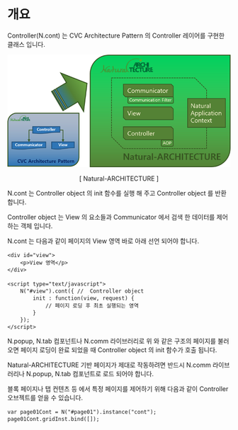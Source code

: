 개요
===

Controller(N.cont) 는 CVC Architecture Pattern 의 Controller 레이어를 구현한 클래스 입니다.

![](images/intr/pic4.png)
<center>[ Natural-ARCHITECTURE ]</center>

N.cont 는 Controller object 의 init 함수를 실행 해 주고 Controller object 를 반환 합니다.
<p class="alert">Controller object 는 View 의 요소들과 Communicator 에서 검색 한 데이터를 제어하는 객체 입니다.</p>

N.cont 는 다음과 같이 페이지의 View 영역 바로 아래 선언 되어야 합니다.

```
<div id="view">
	<p>View 영역</p>
</div>

<script type="text/javascript">
	N("#view").cont({ //  Controller object
		init : function(view, request) {
			// 페이지 로딩 후 최초 실행되는 영역
		}
	});
</script>
```

N.popup, N.tab 컴포넌트나 N.comm 라이브러리로 위 와 같은 구조의 페이지를 불러 오면 페이지 로딩이 완료 되었을 때 Controller object 의 init 함수가 호출 됩니다.
<p class="alert">Natural-ARCHITECTURE 기반 페이지가 제대로 작동하려면 반드시 N.comm 라이브러리나 N.popup, N.tab 컴포넌트로 로드 되어야 합니다.</p>

블록 페이지나 탭 컨텐츠 등 에서 특정 페이지를 제어하기 위해 다음과 같이 Controller 오브젝트를 얻을 수 있습니다.

```
var page01Cont = N("#page01").instance("cont");
page01Cont.gridInst.bind([]);
```